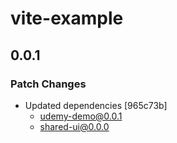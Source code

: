 # vite-example

## 0.0.1

### Patch Changes

- Updated dependencies [965c73b]
  - udemy-demo@0.0.1
  - shared-ui@0.0.0
